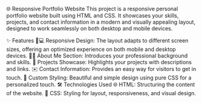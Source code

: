 🌐 Responsive Portfolio Website
This project is a responsive personal portfolio website built using HTML and CSS. It showcases your skills, projects, and contact information in a modern and visually appealing layout, designed to work seamlessly on both desktop and mobile devices.

✨ Features
📱💻 Responsive Design: The layout adapts to different screen sizes, offering an optimized experience on both mobile and desktop devices.
👨‍💻 About Me Section: Introduces your professional background and skills.
🚀 Projects Showcase: Highlights your projects with descriptions and links.
✉️ Contact Information: Provides an easy way for visitors to get in touch.
🎨 Custom Styling: Beautiful and simple design using pure CSS for a personalized touch.
🛠️ Technologies Used
🌐 HTML: Structuring the content of the website.
🎨 CSS: Styling for layout, responsiveness, and visual design.



